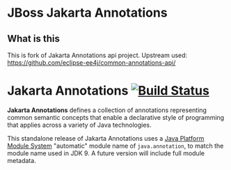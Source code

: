 JBoss Jakarta Annotations
==================================

What is this
-----------------------

This is fork of Jakarta Annotations api project.
Upstream used: https://github.com/eclipse-ee4j/common-annotations-api/


# Jakarta Annotations [![Build Status](https://travis-ci.org/eclipse-ee4j/common-annotations-api.svg?branch=master)](https://travis-ci.org/eclipse-ee4j/common-annotations-api)

**Jakarta Annotations** defines a collection of annotations representing common
semantic concepts that enable a declarative style of programming that applies
across a variety of Java technologies.

This standalone release of Jakarta Annotations uses a
[Java Platform Module System](http://openjdk.java.net/projects/jigsaw/spec/)
"automatic" module name of `java.annotation`, to match the module name
used in JDK 9.  A future version will include full module metadata.
